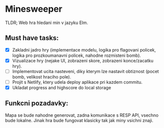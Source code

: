 # Minesweeper

TLDR; Web hra hledani min v jazyku Elm.

## Must have tasks:

- [x] Zakladni jadro hry (implementace modelu, logika pro flagovani policek, logika pro prozkoumanavni policek, nahodne rozmisteni bomb).
- [x] Vizualizace hry (nejake UI, zobrazeni skore, zobrazeni konce/zacatku hry).
- [ ] Implementovat ucita nasteveni, diky kterym lze nastavit obtiznost (pocet bomb, velikost hraciho pole).
- [ ] Projit s Netlify, ktery udela deploy aplikace pri kazdem commitu.
- [x] Ukladat progress and highscore do local storage

## Funkcni pozadavky:

Mapa se bude nahodne generovat, zadna komunikace s RESP API, vsechno bude lokalne.
Jinak hra bude fungovat klasicky tak jak miny vsichni znaji.


